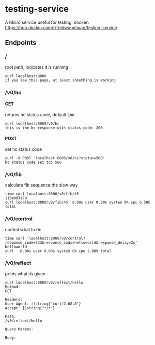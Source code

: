 # testing-service
A Micro service useful for testing, docker: https://hub.docker.com/r/fredwanghuan/testing-service


## Endpoints

### /
root path, indicates it is running

```
curl localhost:8000
if you see this page, at least something is working
```

### /v0/hc

#### GET
returns hc status code, default `200`

```
curl localhost:8000/v0/hc
this is the hc response with status code: 200
```

#### POST
set hc status code

```
curl -X POST 'localhost:8000/v0/hc?status=500'
hc status code set to: 500
```

### /v0/fib
calculate fib sequence the slow way

```
time curl localhost:8000/v0/fib/45
1134903170
curl localhost:8000/v0/fib/45  0.00s user 0.00s system 0% cpu 6.506 total
```

### /v0/control
control what to do

```
time curl 'localhost:8000/v0/control?response_code=233&response_body=helloworld&response_delay=2s'
helloworld
curl   0.00s user 0.00s system 0% cpu 2.009 total
```

### /v0/reflect
prints what its given

```
curl localhost:8000/v0/reflect/hello
Method:
GET

Headers:
User-Agent: []string{"curl/7.68.0"}
Accept: []string{"*/*"}

Path:
/v0/reflect/hello

Query Params:

Body:
```
